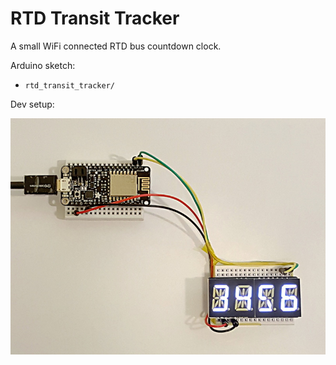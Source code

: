 RTD Transit Tracker
===================


A small WiFi connected RTD bus countdown clock.

Arduino sketch:

 - `rtd_transit_tracker/`


Dev setup:

![photo of the device on breadboards](dev_setup.jpg)
